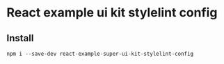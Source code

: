 # React example ui kit stylelint config

## Install
```
npm i --save-dev react-example-super-ui-kit-stylelint-config
```